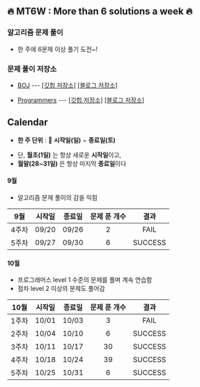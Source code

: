 ## :fire: MT6W : More than 6 solutions a week :fire:

### 알고리즘 문제 풀이

- 한 주에 6문제 이상 풀기 도전~!



### 문제 풀이 저장소

- [BOJ](https://www.acmicpc.net/) --- [[깃헙 저장소]](https://github.com/bky373/problem-solving/tree/master/boj) [[블로그 저장소]](https://bky373.tistory.com/category/%3E%20%EC%95%8C%EA%B3%A0%EB%A6%AC%EC%A6%98%20%EB%AC%B8%EC%A0%9C%20%ED%92%80%EC%9D%B4/BOJ)

- [Programmers](https://programmers.co.kr/) --- [[깃헙 저장소]](https://github.com/bky373/problem-solving/tree/master/programmers) [[블로그 저장소]](https://bky373.tistory.com/category/%3E%20%EC%95%8C%EA%B3%A0%EB%A6%AC%EC%A6%98%20%EB%AC%B8%EC%A0%9C%20%ED%92%80%EC%9D%B4/%ED%94%84%EB%A1%9C%EA%B7%B8%EB%9E%98%EB%A8%B8%EC%8A%A4)



## Calendar 

* **한 주 단위** : :date: **시작일(일)** ~ **종료일(토)**

- 단, **월초(1일)** 는 항상 새로운 **시작일**이고,
- **월말(28~31일)** 은 항상 마지막 **종료일**이다

#### 9월
  - 알고리즘 문제 풀이의 감을 익힘

|  9월  | 시작일 | 종료일 | 문제 푼 개수 |  결과   |
| :---: | :----: | :----: | :----------: | :-----: |
| 4주차 | 09/20  | 09/26  |      2       |  FAIL   |
| 5주차 | 09/27  | 09/30  |      6       | SUCCESS |

#### 10월
  - 프로그래머스 level 1 수준의 문제를 풀며 계속 연습함
  - 점차 level 2 이상의 문제도 풀어감

| 10월  | 시작일 | 종료일 | 문제 푼 개수 |  결과   |
| :---: | :----: | :----: | :----------: | :-----: |
| 1주차 | 10/01  | 10/03  |      3       |  FAIL   |
| 2주차 | 10/04  | 10/10  |      6       | SUCCESS |
| 3주차 | 10/11  | 10/17  |      30      | SUCCESS |
| 4주차 | 10/18  | 10/24  |      39      | SUCCESS |
| 5주차 | 10/25  | 10/31  |      6       | SUCCESS |

